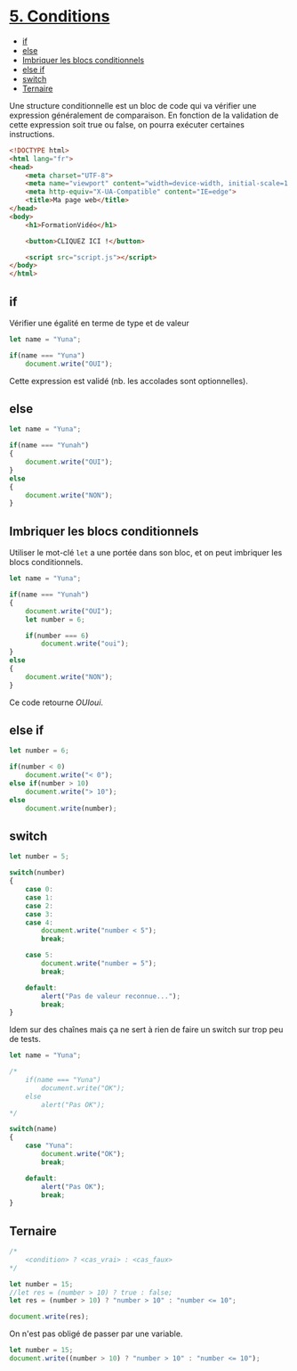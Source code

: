 # [5. Conditions](https://www.youtube.com/watch?v=C3z7Ijv_gho)

+ [if](#if)
+ [else](#else)
+ [Imbriquer les blocs conditionnels](#Imbriquer-les-blocs-conditionnels)
+ [else if](#else-if)
+ [switch](#switch)
+ [Ternaire](#Ternaire)

Une structure conditionnelle est un bloc de code qui va vérifier une expression généralement de comparaison. En fonction de la validation de cette expression soit true ou false, on pourra exécuter certaines instructions.

```html
<!DOCTYPE html>
<html lang="fr">
<head>
    <meta charset="UTF-8">
    <meta name="viewport" content="width=device-width, initial-scale=1.0">
    <meta http-equiv="X-UA-Compatible" content="IE=edge">
    <title>Ma page web</title>
</head>
<body>
    <h1>FormationVidéo</h1>

    <button>CLIQUEZ ICI !</button>

    <script src="script.js"></script>
</body>
</html>
```

## if

Vérifier une égalité en terme de type et de valeur

```js
let name = "Yuna";

if(name === "Yuna")
    document.write("OUI");
```

Cette expression est validé (nb. les accolades sont optionnelles).

## else

```js
let name = "Yuna";

if(name === "Yunah")
{
    document.write("OUI");
}
else
{
    document.write("NON");
}
```

## Imbriquer les blocs conditionnels

Utiliser le mot-clé `let` a une portée dans son bloc, et on peut imbriquer les blocs conditionnels.

```js
let name = "Yuna";

if(name === "Yunah")
{
    document.write("OUI");
    let number = 6;

    if(number === 6)
        document.write("oui");
}
else
{
    document.write("NON");
}
```

Ce code retourne *OUIoui*.

## else if

```js
let number = 6;

if(number < 0)
    document.write("< 0");
else if(number > 10)
    document.write("> 10");
else
    document.write(number);
```

## switch

```js
let number = 5;

switch(number)
{
    case 0:
    case 1:
    case 2:
    case 3:
    case 4:
        document.write("number < 5");
        break;

    case 5:
        document.write("number = 5");
        break;

    default:
        alert("Pas de valeur reconnue...");
        break;
}
```

Idem sur des chaînes mais ça ne sert à rien de faire un switch sur trop peu de tests.

```js
let name = "Yuna";

/*
    if(name === "Yuna")
        document.write("OK");
    else
        alert("Pas OK");
*/

switch(name)
{
    case "Yuna":
        document.write("OK");
        break;

    default:
        alert("Pas OK");
        break;
}
```

## Ternaire

```js
/*
    <condition> ? <cas_vrai> : <cas_faux>
*/

let number = 15;
//let res = (number > 10) ? true : false;
let res = (number > 10) ? "number > 10" : "number <= 10";

document.write(res);
```

On n'est pas obligé de passer par une variable.

```js
let number = 15;
document.write((number > 10) ? "number > 10" : "number <= 10");
```